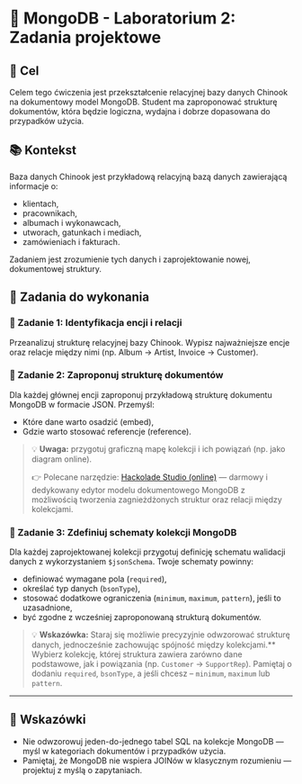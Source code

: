 # 🧪 MongoDB - Laboratorium 2: Zadania projektowe

## 🎯 Cel

Celem tego ćwiczenia jest przekształcenie relacyjnej bazy danych Chinook na dokumentowy model MongoDB. Student ma zaproponować strukturę dokumentów, która będzie logiczna, wydajna i dobrze dopasowana do przypadków użycia.

## 📚 Kontekst

Baza danych Chinook jest przykładową relacyjną bazą danych zawierającą informacje o:

* klientach,
* pracownikach,
* albumach i wykonawcach,
* utworach, gatunkach i mediach,
* zamówieniach i fakturach.

Zadaniem jest zrozumienie tych danych i zaprojektowanie nowej, dokumentowej struktury.

## 🧠 Zadania do wykonania

### 🔹 Zadanie 1: Identyfikacja encji i relacji

Przeanalizuj strukturę relacyjnej bazy Chinook. Wypisz najważniejsze encje oraz relacje między nimi (np. Album → Artist, Invoice → Customer).

### 🔹 Zadanie 2: Zaproponuj strukturę dokumentów

Dla każdej głównej encji zaproponuj przykładową strukturę dokumentu MongoDB w formacie JSON. Przemyśl:

* Które dane warto osadzić (embed),
* Gdzie warto stosować referencje (reference).

> 💡 **Uwaga:** przygotuj graficzną mapę kolekcji i ich powiązań (np. jako diagram online).
>
> 👉 Polecane narzędzie: [Hackolade Studio (online)](https://studio.hackolade.com/) — darmowy i dedykowany edytor modelu dokumentowego MongoDB z możliwością tworzenia zagnieżdżonych struktur oraz relacji między kolekcjami.


### 🔹 Zadanie 3: Zdefiniuj schematy kolekcji MongoDB

Dla każdej zaprojektowanej kolekcji przygotuj definicję schematu walidacji danych z wykorzystaniem `$jsonSchema`. Twoje schematy powinny:

* definiować wymagane pola (`required`),
* określać typ danych (`bsonType`),
* stosować dodatkowe ograniczenia (`minimum`, `maximum`, `pattern`), jeśli to uzasadnione,
* być zgodne z wcześniej zaproponowaną strukturą dokumentów.

> 💡 **Wskazówka:** Staraj się możliwie precyzyjnie odwzorować strukturę danych, jednocześnie zachowując spójność między kolekcjami.\*\* Wybierz kolekcję, której struktura zawiera zarówno dane podstawowe, jak i powiązania (np. `Customer` → `SupportRep`). Pamiętaj o dodaniu `required`, `bsonType`, a jeśli chcesz – `minimum`, `maximum` lub `pattern`.

---

## 📝 Wskazówki

* Nie odwzorowuj jeden-do-jednego tabel SQL na kolekcje MongoDB — myśl w kategoriach dokumentów i przypadków użycia.
* Pamiętaj, że MongoDB nie wspiera JOINów w klasycznym rozumieniu — projektuj z myślą o zapytaniach.



